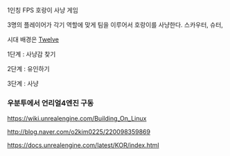 1인칭 FPS 호랑이 사냥 게임

3명의 플레이어가 각기 역할에 맞게 팀을 이루어서 호랑이를 사냥한다.
스카우터, 슈터,

시대 배경은 [Twelve](Twelve.md)


1단계 : 사냥감 찾기

2단계 : 유인하기

3단계 : 사냥


### 우분투에서 언리얼4엔진 구동 ###
https://wiki.unrealengine.com/Building_On_Linux

http://blog.naver.com/o2kim0225/220098359869

https://docs.unrealengine.com/latest/KOR/index.html